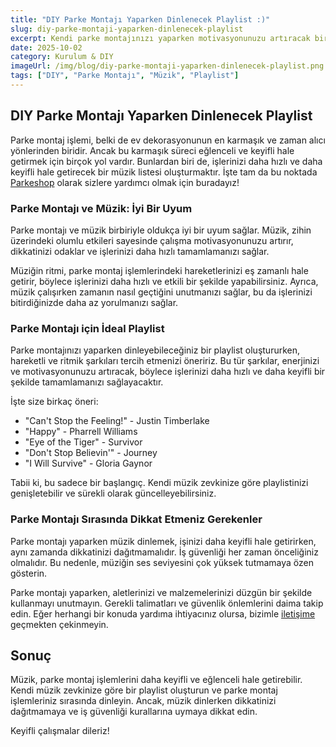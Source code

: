```yaml
---
title: "DIY Parke Montajı Yaparken Dinlenecek Playlist :)"
slug: diy-parke-montaji-yaparken-dinlenecek-playlist
excerpt: Kendi parke montajınızı yaparken motivasyonunuzu artıracak bir playlist oluşturduk. Keyifli bir çalışmanın sırrı müzikten geçiyor!
date: 2025-10-02
category: Kurulum & DIY
imageUrl: /img/blog/diy-parke-montaji-yaparken-dinlenecek-playlist.png
tags: ["DIY", "Parke Montajı", "Müzik", "Playlist"]
---
```


<h2>DIY Parke Montajı Yaparken Dinlenecek Playlist</h2>

<p>Parke montaj işlemi, belki de ev dekorasyonunun en karmaşık ve zaman alıcı yönlerinden biridir. Ancak bu karmaşık süreci eğlenceli ve keyifli hale getirmek için birçok yol vardır. Bunlardan biri de, işlerinizi daha hızlı ve daha keyifli hale getirecek bir müzik listesi oluşturmaktır. İşte tam da bu noktada <a href="https://parkeshop.com">Parkeshop</a> olarak sizlere yardımcı olmak için buradayız!</p>

<h3>Parke Montajı ve Müzik: İyi Bir Uyum</h3>

<p>Parke montajı ve müzik birbiriyle oldukça iyi bir uyum sağlar. Müzik, zihin üzerindeki olumlu etkileri sayesinde çalışma motivasyonunuzu artırır, dikkatinizi odaklar ve işlerinizi daha hızlı tamamlamanızı sağlar.</p>

<p>Müziğin ritmi, parke montaj işlemlerindeki hareketlerinizi eş zamanlı hale getirir, böylece işlerinizi daha hızlı ve etkili bir şekilde yapabilirsiniz. Ayrıca, müzik çalışırken zamanın nasıl geçtiğini unutmanızı sağlar, bu da işlerinizi bitirdiğinizde daha az yorulmanızı sağlar.</p>

<h3>Parke Montajı için İdeal Playlist</h3>

<p>Parke montajınızı yaparken dinleyebileceğiniz bir playlist oluştururken, hareketli ve ritmik şarkıları tercih etmenizi öneririz. Bu tür şarkılar, enerjinizi ve motivasyonunuzu artıracak, böylece işlerinizi daha hızlı ve daha keyifli bir şekilde tamamlamanızı sağlayacaktır.</p>

<p>İşte size birkaç öneri:</p>

<ul>
  <li>"Can't Stop the Feeling!" - Justin Timberlake</li>
  <li>"Happy" - Pharrell Williams</li>
  <li>"Eye of the Tiger" - Survivor</li>
  <li>"Don't Stop Believin'" - Journey</li>
  <li>"I Will Survive" - Gloria Gaynor</li>
</ul>

<p>Tabii ki, bu sadece bir başlangıç. Kendi müzik zevkinize göre playlistinizi genişletebilir ve sürekli olarak güncelleyebilirsiniz.</p>

<h3>Parke Montajı Sırasında Dikkat Etmeniz Gerekenler</h3>

<p>Parke montajı yaparken müzik dinlemek, işinizi daha keyifli hale getirirken, aynı zamanda dikkatinizi dağıtmamalıdır. İş güvenliği her zaman önceliğiniz olmalıdır. Bu nedenle, müziğin ses seviyesini çok yüksek tutmamaya özen gösterin.</p>

<p>Parke montajı yaparken, aletlerinizi ve malzemelerinizi düzgün bir şekilde kullanmayı unutmayın. Gerekli talimatları ve güvenlik önlemlerini daima takip edin. Eğer herhangi bir konuda yardıma ihtiyacınız olursa, bizimle <a href="https://parkeshop.com/contact">iletişime</a> geçmekten çekinmeyin.</p>

<h2>Sonuç</h2>

<p>Müzik, parke montaj işlemlerini daha keyifli ve eğlenceli hale getirebilir. Kendi müzik zevkinize göre bir playlist oluşturun ve parke montaj işlemleriniz sırasında dinleyin. Ancak, müzik dinlerken dikkatinizi dağıtmamaya ve iş güvenliği kurallarına uymaya dikkat edin.</p>

<p>Keyifli çalışmalar dileriz!</p>